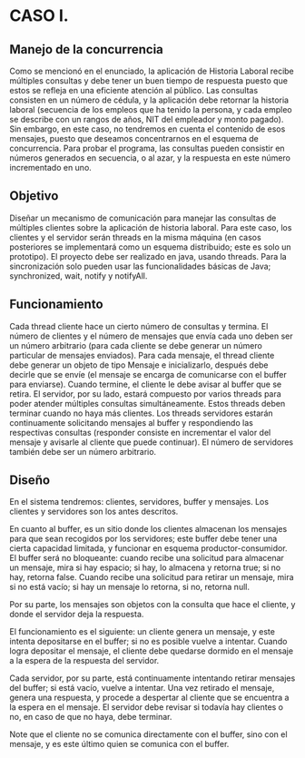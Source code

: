 # CASO I. 
## Manejo de la concurrencia 
Como se mencionó en el enunciado, la aplicación de Historia Laboral recibe múltiples consultas y debe tener 
un buen tiempo de respuesta puesto que estos se refleja en una eficiente atención al público. 
Las consultas consisten en un número de cédula, y la aplicación debe retornar la historia laboral (secuencia 
de los empleos que ha tenido la persona, y cada empleo se describe con un rangos de años, NIT del 
empleador y monto pagado). Sin embargo, en este caso, no tendremos en cuenta el contenido de esos 
mensajes, puesto que deseamos concentrarnos en el esquema de concurrencia. Para probar el programa, 
las consultas pueden consistir en números generados en secuencia, o al azar, y la respuesta en este número 
incrementado en uno. 

## Objetivo 
Diseñar un mecanismo de comunicación para manejar las consultas de múltiples clientes sobre la aplicación 
de historia laboral. Para este caso, los clientes y el servidor serán threads en la misma máquina (en casos 
posteriores se implementará como un esquema distribuido; este es solo un prototipo). 
El proyecto debe ser realizado en java, usando threads. Para la sincronización solo pueden usar las 
funcionalidades básicas de Java; synchronized, wait, notify y notifyAll. 

## Funcionamiento 
Cada thread cliente hace un cierto número de consultas y termina. El número de clientes y el número de 
mensajes que envía cada uno deben ser un número arbitrario (para cada cliente se debe generar un número 
particular de mensajes enviados). Para cada mensaje, el thread cliente debe generar un objeto de tipo 
Mensaje e inicializarlo, después debe decirle que se envíe (el mensaje se encarga de comunicarse con el 
buffer para enviarse). Cuando termine, el cliente le debe avisar al buffer que se retira. 
El servidor, por su lado, estará compuesto por varios threads para poder atender múltiples consultas 
simultáneamente. Estos threads deben terminar cuando no haya más clientes. Los threads servidores 
estarán continuamente solicitando mensajes al buffer y respondiendo las respectivas consultas (responder 
consiste en incrementar el valor del mensaje y avisarle al cliente que puede continuar). El número de 
servidores también debe ser un número arbitrario. 

## Diseño
En el sistema tendremos: clientes, servidores, buffer y mensajes. Los clientes y servidores son los antes 
descritos. 

En cuanto al buffer, es un sitio donde los clientes almacenan los mensajes para que sean recogidos por los 
servidores; este buffer debe tener una cierta capacidad limitada, y funcionar en esquema productor-consumidor. El buffer será no bloqueante: cuando recibe una solicitud para almacenar un mensaje, mira si hay espacio; si hay, lo almacena y retorna true; si no hay, retorna false. Cuando recibe una solicitud para retirar un mensaje, mira si no está vacío; si hay un mensaje lo retorna, si no, retorna null.

Por su parte, los mensajes son objetos con la consulta que hace el cliente, y donde el servidor deja la 
respuesta. 

El funcionamiento es el siguiente: un cliente genera un mensaje, y este intenta depositarse en el buffer; si 
no es posible vuelve a intentar. Cuando logra depositar el mensaje, el cliente debe quedarse dormido en el 
mensaje a la espera de la respuesta del servidor. 

Cada servidor, por su parte, está continuamente intentando retirar mensajes del buffer; si está vacío, vuelve 
a intentar. Una vez retirado el mensaje, genera una respuesta, y procede a despertar al cliente que se 
encuentra a la espera en el mensaje. El servidor debe revisar si todavía hay clientes o no, en caso de que no 
haya, debe terminar. 



Note que el cliente no se comunica directamente con el buffer, sino con el mensaje, y es este último quien 
se comunica con el buffer. 


